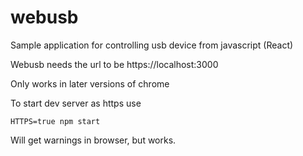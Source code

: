 # webusb
Sample application for controlling usb device  from javascript (React)

Webusb needs the url to be https://localhost:3000

Only works in later versions of chrome

To start dev server as https use
```
HTTPS=true npm start
```
Will get warnings in browser, but works.
